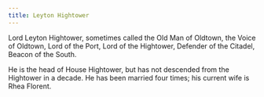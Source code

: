 ```yaml
---
title: Leyton Hightower
---
```


Lord Leyton Hightower, sometimes called the Old Man of Oldtown, the Voice of Oldtown, Lord of the Port, Lord of the Hightower, Defender of the Citadel, Beacon of the South.

He is the head of House Hightower, but has not descended from the Hightower in a decade. He has been married four times; his current wife is Rhea Florent. 


